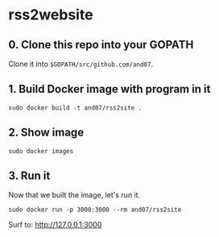 # rss2website

## 0. Clone this repo into your GOPATH

Clone it into `$GOPATH/src/github.com/and07`.

## 1. Build Docker image with program in it

```
sudo docker build -t and07/rss2site .
```

## 2. Show image 
```
sudo docker images
```

## 3. Run it

Now that we built the image, let's run it.

```
sudo docker run -p 3000:3000 --rm and07/rss2site
```

Surf to: http://127.0.0.1:3000



